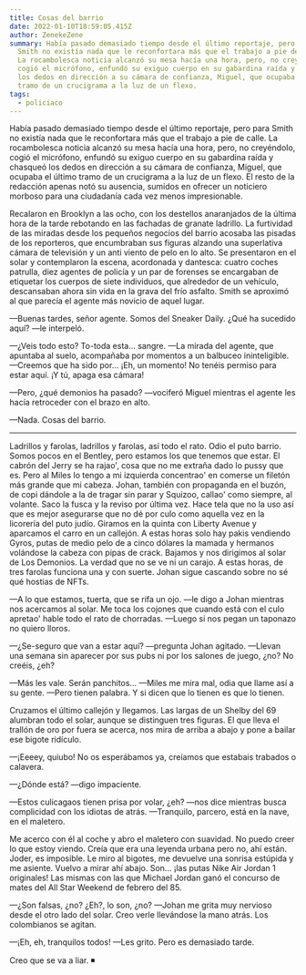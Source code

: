 ```yaml
---
title: Cosas del barrio
date: 2022-01-10T18:59:05.415Z
author: ZenekeZene
summary: Había pasado demasiado tiempo desde el último reportaje, pero para
  Smith no existía nada que le reconfortara más que el trabajo a pie de calle.
  La rocambolesca noticia alcanzó su mesa hacía una hora, pero, no creyéndolo,
  cogió el micrófono, enfundó su exiguo cuerpo en su gabardina raída y chasqueó
  los dedos en dirección a su cámara de confianza, Miguel, que ocupaba el último
  tramo de un crucigrama a la luz de un flexo.
tags:
  - policiaco
---
```

<!--StartFragment-->

Había pasado demasiado tiempo desde el último reportaje, pero para Smith no existía nada que le reconfortara más que el trabajo a pie de calle. La rocambolesca noticia alcanzó su mesa hacía una hora, pero, no creyéndolo, cogió el micrófono, enfundó su exiguo cuerpo en su gabardina raída y chasqueó los dedos en dirección a su cámara de confianza, Miguel, que ocupaba el último tramo de un crucigrama a la luz de un flexo. El resto de la redacción apenas notó su ausencia, sumidos en ofrecer un noticiero morboso para una ciudadanía cada vez menos impresionable. 

Recalaron en Brooklyn a las ocho, con los destellos anaranjados de la última hora de la tarde rebotando en las fachadas de granate ladrillo. La furtividad de las miradas desde los pequeños negocios del barrio acosaba las pisadas de los reporteros, que encumbraban sus figuras alzando una superlativa cámara de televisión y un anti viento de pelo en lo alto. Se presentaron en el solar y contemplaron la escena, acordonada y dantesca: cuatro coches patrulla, diez agentes de policía y un par de forenses se encargaban de etiquetar los cuerpos de siete individuos, que alrededor de un vehículo, descansaban ahora sin vida en la grava del frío asfalto. Smith se aproximó al que parecía el agente más novicio de aquel lugar. 

—Buenas tardes, señor agente. Somos del Sneaker Daily. ¿Qué ha sucedido aquí? —le interpeló. 

—¿Veis todo esto? To-toda esta... sangre. —La mirada del agente, que apuntaba al suelo, acompañaba por momentos a un balbuceo ininteligible. —Creemos que ha sido por... ¡Eh, un momento! No tenéis permiso para estar aquí. ¡Y tú, apaga esa cámara! 

—Pero, ¿qué demonios ha pasado? —vociferó Miguel mientras el agente les hacía retroceder con el brazo en alto. 

—Nada. Cosas del barrio. 

<hr />

Ladrillos y farolas, ladrillos y farolas, así todo el rato. Odio el puto barrio. Somos pocos en el Bentley, pero estamos los que tenemos que estar. El cabrón del Jerry se ha rajao', cosa que no me extraña dado lo pussy que es. Pero al Miles lo tengo a mi izquierda concentrao' en comerse un filetón más grande que mi cabeza. Johan, también con propaganda en el buzón, de copi dándole a la de tragar sin parar y Squizoo, callao' como siempre, al volante. Saco la fusca y la reviso por última vez. Hace tela que no la uso así que es mejor asegurarse que no dé por culo como aquella vez en la licorería del puto judío. Giramos en la quinta con Liberty Avenue y aparcamos el carro en un callejón. A estas horas solo hay pakis vendiendo Gyros, putas de medio pelo de a cinco dólares la mamada y hermanos volándose la cabeza con pipas de crack. Bajamos y nos dirigimos al solar de Los Demonios. La verdad que no se ve ni un carajo. A estas horas, de tres farolas funciona una y con suerte. Johan sigue cascando sobre no sé qué hostias de NFTs. 

—A lo que estamos, tuerta, que se rifa un ojo. —le digo a Johan mientras nos acercamos al solar. Me toca los cojones que cuando está con el culo apretao' hable todo el rato de chorradas. —Luego si nos pegan un taponazo no quiero lloros. 

—¿Se-seguro que van a estar aquí? —pregunta Johan agitado. —Llevan una semana sin aparecer por sus pubs ni por los salones de juego, ¿no? No creéis, ¿eh? 

—Más les vale. Serán panchitos... —Miles me mira mal, odia que llame así a su gente. —Pero tienen palabra. Y si dicen que lo tienen es que lo tienen. 

Cruzamos el último callejón y llegamos. Las largas de un Shelby del 69 alumbran todo el solar, aunque se distinguen tres figuras. El que lleva el trallón de oro por fuera se acerca, nos mira de arriba a abajo y pone a bailar ese bigote ridículo. 

—¡Eeeey, quiubo! No os esperábamos ya, creíamos que estabais trabados o calavera. 

—¿Dónde está? —digo impaciente. 

—Estos culicagaos tienen prisa por volar, ¿eh? —nos dice mientras busca complicidad con los idiotas de atrás. —Tranquilo, parcero, está en la nave, en el maletero. 

Me acerco con él al coche y abro el maletero con suavidad. No puedo creer lo que estoy viendo. Creía que era una leyenda urbana pero no, ahí están. Joder, es imposible. Le miro al bigotes, me devuelve una sonrisa estúpida y me asiente. Vuelvo a mirar ahí abajo. Son... ¡las putas Nike Air Jordan 1 originales! Las mismas con las que Michael Jordan ganó el concurso de mates del All Star Weekend de febrero del 85.  

—¿Son falsas, ¿no? ¿Eh?, lo son, ¿no? —Johan me grita muy nervioso desde el otro lado del solar. Creo verle llevándose la mano atrás. Los colombianos se agitan. 

—¡Eh, eh, tranquilos todos! —Les grito. Pero es demasiado tarde. 

Creo que se va a liar. ◾ 

<!--EndFragment-->